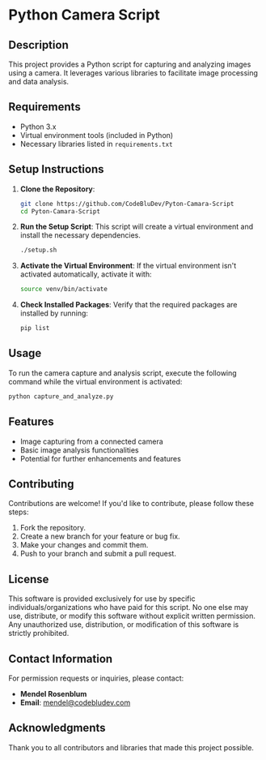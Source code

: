 # Python Camera Script

## Description
This project provides a Python script for capturing and analyzing images using a camera. It leverages various libraries to facilitate image processing and data analysis.

## Requirements
- Python 3.x
- Virtual environment tools (included in Python)
- Necessary libraries listed in `requirements.txt`

## Setup Instructions

1. **Clone the Repository**:
    ```bash
    git clone https://github.com/CodeBluDev/Pyton-Camara-Script
    cd Pyton-Camara-Script
    ```

2. **Run the Setup Script**: This script will create a virtual environment and install the necessary dependencies.
    ```bash
    ./setup.sh
    ```

3. **Activate the Virtual Environment**: If the virtual environment isn't activated automatically, activate it with:
    ```bash
    source venv/bin/activate
    ```

4. **Check Installed Packages**: Verify that the required packages are installed by running:
    ```bash
    pip list
    ```

## Usage
To run the camera capture and analysis script, execute the following command while the virtual environment is activated:
```bash
python capture_and_analyze.py
```

## Features
- Image capturing from a connected camera
- Basic image analysis functionalities
- Potential for further enhancements and features

## Contributing
Contributions are welcome! If you'd like to contribute, please follow these steps:
1. Fork the repository.
2. Create a new branch for your feature or bug fix.
3. Make your changes and commit them.
4. Push to your branch and submit a pull request.

## License
This software is provided exclusively for use by specific individuals/organizations who have paid for this script. No one else may use, distribute, or modify this software without explicit written permission. Any unauthorized use, distribution, or modification of this software is strictly prohibited.

## Contact Information
For permission requests or inquiries, please contact:
- **Mendel Rosenblum**
- **Email**: mendel@codebludev.com

## Acknowledgments
Thank you to all contributors and libraries that made this project possible.
